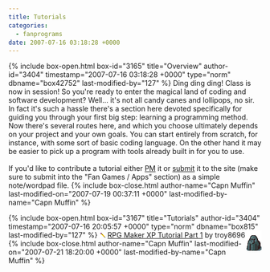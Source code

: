 ```yaml
---
title: Tutorials
categories:
  - fanprograms
date: 2007-07-16 03:18:28 +0000
---
```

{% include box-open.html box-id="3165" title="Overview" author-id="3404" timestamp="2007-07-16 03:18:28 +0000" type="norm" dbname="box42752" last-modified-by="127" %}
Ding ding ding! Class is now in session! So you're ready to enter the magical land of coding and software development? Well... it's not all candy canes and lollipops, no sir. In fact it's such a hassle there's a section here devoted specifically for guiding you through your first big step: learning a programming method. Now there's several routes here, and which you choose ultimately depends on your project and your own goals. You can start entirely from scratch, for instance, with some sort of basic coding language. On the other hand it may be easier to pick up a program with tools already built in for you to use.<br />
<br />
If you'd like to contribute a tutorial either <a href="http://starmen.net/forum/?t=ppost&toi=3404">PM</a> it or <a href="/submit">submit</a> it to the site (make sure to submit into the "Fan Games / Apps" section) as a simple note/wordpad file.
{% include box-close.html author-name="Capn Muffin" last-modified-on="2007-07-19 00:37:11 +0000" last-modified-by-name="Capn Muffin" %}

{% include box-open.html box-id="3167" title="Tutorials" author-id="3404" timestamp="2007-07-16 20:05:57 +0000" type="norm" dbname="box815" last-modified-by="127" %}
<img src="/mother2/images/game/TalkingRock.png" align="right"></img>
<img src="/fanprograms/images/icon_pencil.png" style="border: 0pt none ;" alt="Icon" height="10" width="12" />&nbsp;<a href="http://www.youtube.com/watch?v=oF-3z80E-go">RPG Maker XP Tutorial Part 1</a> by troy8696<br />
{% include box-close.html author-name="Capn Muffin" last-modified-on="2007-07-21 18:20:00 +0000" last-modified-by-name="Capn Muffin" %}
